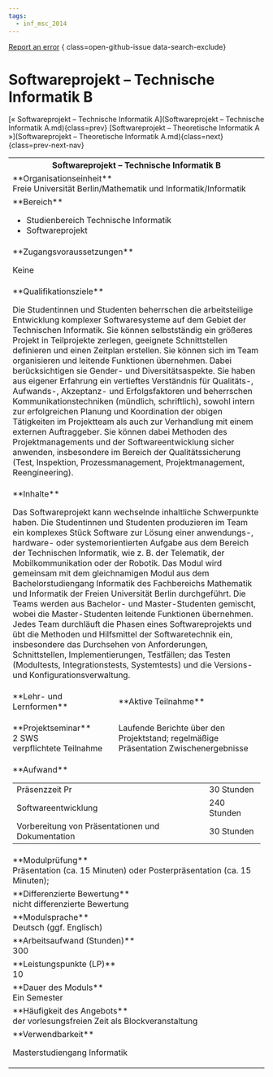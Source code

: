 ```yaml
---
tags:
  - inf_msc_2014
---
```

[Report an error](https://github.com/SGSSGene/FUB-SUP/issues/new?title=Error%20in%20%22Softwareprojekt%20%E2%80%93%20Technische%20Informatik%20B%22&body=There%20seems%20to%20be%20an%20error%20in%20module%20%22Softwareprojekt%20%E2%80%93%20Technische%20Informatik%20B%22%2E%0A%0A%3CDescribe%20here%20a%20slightly%20more%20detailed%20description%20of%20what%20is%20wrong%3E&labels=bug)
{ class=open-github-issue data-search-exclude}

# Softwareprojekt – Technische Informatik B

[« Softwareprojekt – Technische Informatik A](Softwareprojekt – Technische Informatik A.md){class=prev}
[Softwareprojekt – Theoretische Informatik A »](Softwareprojekt – Theoretische Informatik A.md){class=next}
{class=prev-next-nav}

<table markdown id="moduledesc">
<tr markdown class="moduledesc_head"><th colspan="2">Softwareprojekt – Technische Informatik B </th></tr>
<tr markdown><td colspan="2">**Organisationseinheit**   <br>Freie Universität Berlin/Mathematik und Informatik/Informatik</td></tr>

<tr markdown><td colspan="2">**Bereich**<br>


- Studienbereich Technische Informatik
- Softwareprojekt

</td></tr>

<tr markdown><td colspan="2">**Zugangsvoraussetzungen** <br>

Keine


</td></tr>
<tr markdown><td colspan="2">**Qualifikationsziele**    <br>

Die Studentinnen und Studenten beherrschen die arbeitsteilige Entwicklung
komplexer Softwaresysteme auf dem Gebiet der Technischen Informatik. Sie
können selbstständig ein größeres Projekt in Teilprojekte zerlegen,
geeignete Schnittstellen definieren und einen Zeitplan erstellen. Sie können
sich im Team organisieren und leitende Funktionen übernehmen. Dabei
berücksichtigen sie Gender- und Diversitätsaspekte. Sie haben aus eigener
Erfahrung ein vertieftes Verständnis für Qualitäts-, Aufwands-, Akzeptanz-
und Erfolgsfaktoren und beherrschen Kommunikationstechniken (mündlich,
schriftlich), sowohl intern zur erfolgreichen Planung und Koordination der
obigen Tätigkeiten im Projektteam als auch zur Verhandlung mit einem
externen Auftraggeber. Sie können dabei Methoden des Projektmanagements und
der Softwareentwicklung sicher anwenden, insbesondere im Bereich der
Qualitätssicherung (Test, Inspektion, Prozessmanagement, Projektmanagement,
Reengineering).


</td></tr>
<tr markdown><td colspan="2">**Inhalte**                <br>

Das Softwareprojekt kann wechselnde inhaltliche Schwerpunkte haben. Die
Studentinnen und Studenten produzieren im Team ein komplexes Stück Software
zur Lösung einer anwendungs-, hardware- oder systemorientierten Aufgabe aus
dem Bereich der Technischen Informatik, wie z. B. der Telematik, der
Mobilkommunikation oder der Robotik. Das Modul wird gemeinsam mit dem
gleichnamigen Modul aus dem Bachelorstudiengang Informatik des Fachbereichs
Mathematik und Informatik der Freien Universität Berlin durchgeführt. Die
Teams werden aus Bachelor- und Master-Studenten gemischt, wobei die
Master-Studenten leitende Funktionen übernehmen. Jedes Team durchläuft die
Phasen eines Softwareprojekts und übt die Methoden und Hilfsmittel der
Softwaretechnik ein, insbesondere das Durchsehen von Anforderungen,
Schnittstellen, Implementierungen, Testfällen; das Testen (Modultests,
Integrationstests, Systemtests) und die Versions- und
Konfigurationsverwaltung.


</td></tr>

<tr markdown><td>**Lehr- und Lernformen**</td><td>**Aktive Teilnahme**</td></tr>
<tr markdown><td> **Projektseminar** <br>2 SWS <br> verpflichtete Teilnahme</td><td>

Laufende Berichte über den Projektstand; regelmäßige Präsentation Zwischenergebnisse
</td></tr>
<tr markdown><td colspan="2">**Aufwand**                <br>
<table class="aufwand_table">
<tr><td>Präsenzzeit Pr</td><td>30 Stunden</td></tr>
<tr><td>Softwareentwicklung</td><td>240 Stunden</td></tr>
<tr><td>Vorbereitung von Präsentationen und Dokumentation</td><td>30 Stunden</td></tr>
</table>

</td></tr>
<tr markdown><td colspan="2">**Modulprüfung**             <br>Präsentation (ca. 15 Minuten) oder Posterpräsentation (ca. 15 Minuten);


</td></tr>
<tr markdown><td colspan="2">**Differenzierte Bewertung** <br>nicht differenzierte Bewertung

</td></tr>
<tr markdown><td colspan="2">**Modulsprache**             <br>Deutsch (ggf. Englisch)</td></tr>
<tr markdown><td colspan="2">**Arbeitsaufwand (Stunden)** <br>300</td></tr>
<tr markdown><td colspan="2">**Leistungspunkte (LP)**     <br>10</td></tr>
<tr markdown><td colspan="2">**Dauer des Moduls**         <br>Ein Semester</td></tr>
<tr markdown><td colspan="2">**Häufigkeit des Angebots**  <br>der vorlesungsfreien Zeit als Blockveranstaltung</td></tr>
<tr markdown><td colspan="2">**Verwendbarkeit**           <br>

Masterstudiengang Informatik


</td></tr>

</table>
